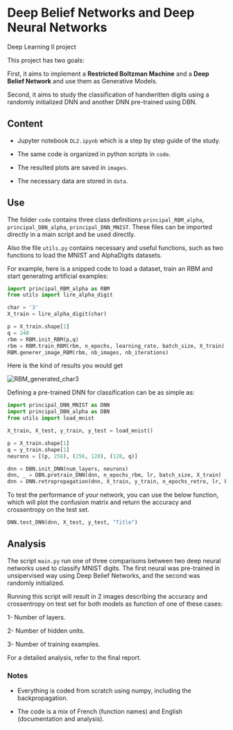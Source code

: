 # Deep Belief Networks and Deep Neural Networks
Deep Learning II project

This project has two goals:

First, it aims to implement a **Restricted Boltzman Machine** and a **Deep Belief Network** and use them as Generative Models.

Second, it aims to study the classification of handwritten digits using a randomly initialized DNN and another DNN pre-trained using DBN.


## Content

- Jupyter notebook `DL2.ipynb` which is a step by step guide of the study. 

- The same code is organized in python scripts in `code`. 

- The resulted plots are saved in `images`.

- The necessary data are stored in `data`.

## Use

The folder `code` contains three class definitions `principal_RBM_alpha`, `principal_DBN_alpha`, `principal_DNN_MNIST`. These files can be imported directly in a main script and be used directly.

Also the file `utils.py` contains necessary and useful functions, such as two functions to load the MNIST and AlphaDigits datasets.

For example, here is a snipped code to load a dataset, train an RBM and start generating artificial examples:

```python
import principal_RBM_alpha as RBM
from utils import lire_alpha_digit

char = '3'
X_train = lire_alpha_digit(char)

p = X_train.shape[1]
q = 240
rbm = RBM.init_RBM(p,q)
rbm = RBM.train_RBM(rbm, n_epochs, learning_rate, batch_size, X_train)
RBM.generer_image_RBM(rbm, nb_images, nb_iterations)
```

Here is the kind of results you would get

![RBM_generated_char3](https://user-images.githubusercontent.com/24767888/113482714-33393f00-94a0-11eb-87ff-3431ebefc351.png)

Defining a pre-trained DNN for classification can be as simple as:

```python
import principal_DNN_MNIST as DNN
import principal_DBN_alpha as DBN
from utils import load_mnist

X_train, X_test, y_train, y_test = load_mnist()

p = X_train.shape[1]
q = y_train.shape[1]
neurons = [(p, 256), (256, 128), (128, q)]

dnn = DBN.init_DNN(num_layers, neurons)
dnn, _ = DBN.pretrain_DNN(dnn, n_epochs_rbm, lr, batch_size, X_train)
dnn = DNN.retropropagation(dnn, X_train, y_train, n_epochs_retro, lr, batch_size, "pre-trained")
```

To test the performance of your network, you can use the below function, which will plot the confusion matrix and return the accuracy and crossentropy on the test set.

```python
DNN.test_DNN(dnn, X_test, y_test, "Title")
```


## Analysis

The script `main.py` run one of three comparisons between two deep neural networks used to classify MNIST digits. The first neural was pre-trained in unsipervised way using Deep Belief Networks, and the second was randomly initialized.

Running this script will result in 2 images describing the accuracy and crossentropy on test set for both models as function of one of these cases:

1- Number of layers.


2- Number of hidden units.


3- Number of training examples.


For a detailed analysis, refer to the final report.


### Notes

- Everything is coded from scratch using numpy, including the backpropagation.

- The code is a mix of French (function names) and English (documentation and analysis).
